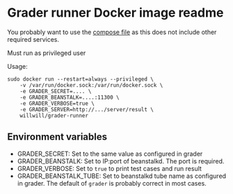 # Grader runner Docker image readme

You probably want to use the [compose file](https://github.com/whs/grader) as this
does not include other required services.

Must run as privileged user

Usage:

```
sudo docker run --restart=always --privileged \
	-v /var/run/docker.sock:/var/run/docker.sock \
	-e GRADER_SECRET=.... \
	-e GRADER_BEANSTALK=....:11300 \
	-e GRADER_VERBOSE=true \
	-e GRADER_SERVER=http://.../server/result \
	willwill/grader-runner
```

## Environment variables

- GRADER_SECRET: Set to the same value as configured in grader
- GRADER_BEANSTALK: Set to IP:port of beanstalkd. The port is required.
- GRADER_VERBOSE: Set to `true` to print test cases and run result
- GRADER_BEANSTALK_TUBE: Set to beanstalkd tube name as configured in grader.
  The default of `grader` is probably correct in most cases.
